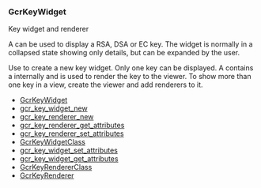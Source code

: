 ### GcrKeyWidget

Key widget and renderer

 A [](GcrKeyWidget) can be used to display a RSA, DSA or EC key. The widget
 is normally in a collapsed state showing only details, but can be expanded
 by the user.

 Use [](gcr_key_widget_new) to create a new key widget. Only
 one key can be displayed.  A [](GcrKeyWidget) contains a
 [](GcrViewer) internally and [](GcrKeyRenderer) is used to render the
 key to the viewer. To show more than one key in a view,
 create the viewer and add renderers to it.

* [GcrKeyWidget]()
* [gcr_key_widget_new]()
* [gcr_key_renderer_new]()
* [gcr_key_renderer_get_attributes]()
* [gcr_key_renderer_set_attributes]()
* [GcrKeyWidgetClass]()
* [gcr_key_widget_set_attributes]()
* [gcr_key_widget_get_attributes]()
* [GcrKeyRendererClass]()
* [GcrKeyRenderer]()
